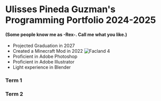 # Ulisses Pineda Guzman's Programming Portfolio 2024-2025
#### (Some people know me as -Rex-. Call me what you like.)
+ Projected Graduation in 2027
+ Created a Minecraft Mod in 2022 ![Facland 4](https://github.com/Rexboy909/Facland)
+ Proficient in Adobe Photoshop
+ Proficient in Adobe Illustrator
+ Light experience in Blender
### Term 1


### Term 2
